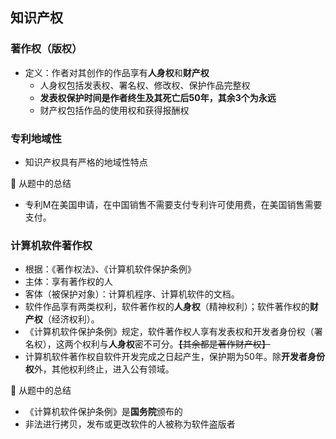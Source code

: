 ## 知识产权

### 著作权（版权）

- 定义：作者对其创作的作品享有**人身权**和**财产权**
  - 人身权包括发表权、署名权、修改权、保护作品完整权
  - **发表权保护时间是作者终生及其死亡后50年，其余3个为永远**
  - 财产权包括作品的使用权和获得报酬权

### 专利地域性

- 知识产权具有严格的地域性特点

📒 从题中的总结

- 专利M在美国申请，在中国销售不需要支付专利许可使用费，在美国销售需要支付。

### 计算机软件著作权

- 根据：《著作权法》、《计算机软件保护条例》
- 主体：享有著作权的人
- 客体（被保护对象）：计算机程序、计算机软件的文档。
- 软件作品享有两类权利，软件著作权的**人身权**（精神权利）；软件著作权的**财产权**（经济权利）。
- 《计算机软件保护条例》规定，软件著作权人享有发表权和开发者身份权（署名权），这两个权利与**人身权**密不可分。~~【其余都是著作财产权】~~
- 计算机软件著作权自软件开发完成之日起产生，保护期为50年。除**开发者身份权**外，其他权利终止，进入公有领域。

📒 从题中的总结

- 《计算机软件保护条例》是**国务院**颁布的
- 非法进行拷贝，发布或更改软件的人被称为软件盗版者